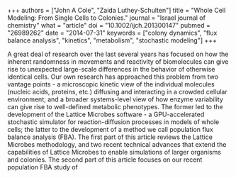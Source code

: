 +++
authors = ["John A Cole", "Zaida Luthey-Schulten"]
title = "Whole Cell Modeling: From Single Cells to Colonies."
journal = "Israel journal of chemistry"
what = "article"
doi = "10.1002/ijch.201300147"
pubmed = "26989262"
date = "2014-07-31"
keywords = ["colony dynamics", "flux balance analysis", "kinetics", "metabolism", "stochastic modeling"]
+++

A great deal of research over the last several years has focused on how the inherent randomness in movements and reactivity of biomolecules can give rise to unexpected large-scale differences in the behavior of otherwise identical cells. Our own research has approached this problem from two vantage points - a microscopic kinetic view of the individual molecules (nucleic acids, proteins, etc.) diffusing and interacting in a crowded cellular environment; and a broader systems-level view of how enzyme variability can give rise to well-defined metabolic phenotypes. The former led to the development of the Lattice Microbes software - a GPU-accelerated stochastic simulator for reaction-diffusion processes in models of whole cells; the latter to the development of a method we call population flux balance analysis (FBA). The first part of this article reviews the Lattice Microbes methodology, and two recent technical advances that extend the capabilities of Lattice Microbes to enable simulations of larger organisms and colonies. The second part of this article focuses on our recent population FBA study of 